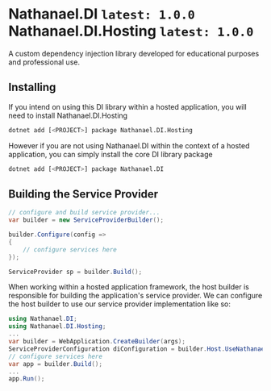 # Nathanael.DI `latest: 1.0.0` Nathanael.DI.Hosting `latest: 1.0.0`
A custom dependency injection library developed for educational purposes and professional use.

## Installing

If you intend on using this DI library within a hosted application, you will need to install Nathanael.DI.Hosting

```bash
dotnet add [<PROJECT>] package Nathanael.DI.Hosting 
```

However if you are not using Nathanael.DI within the context of a hosted application, you can simply install the core DI library package

```bash
dotnet add [<PROJECT>] package Nathanael.DI
```

## Building the Service Provider

```csharp
// configure and build service provider...
var builder = new ServiceProviderBuilder();

builder.Configure(config =>
{
    // configure services here
});

ServiceProvider sp = builder.Build();
```

When working within a hosted application framework, the host builder is responsible for building the application's service provider. We can configure the host builder to use our service provider implementation like so:

```csharp
using Nathanael.DI;
using Nathanael.DI.Hosting;
...
var builder = WebApplication.CreateBuilder(args);
ServiceProviderConfiguration diConfiguration = builder.Host.UseNathanaelDI();
// configure services here
var app = builder.Build();
...
app.Run();

```